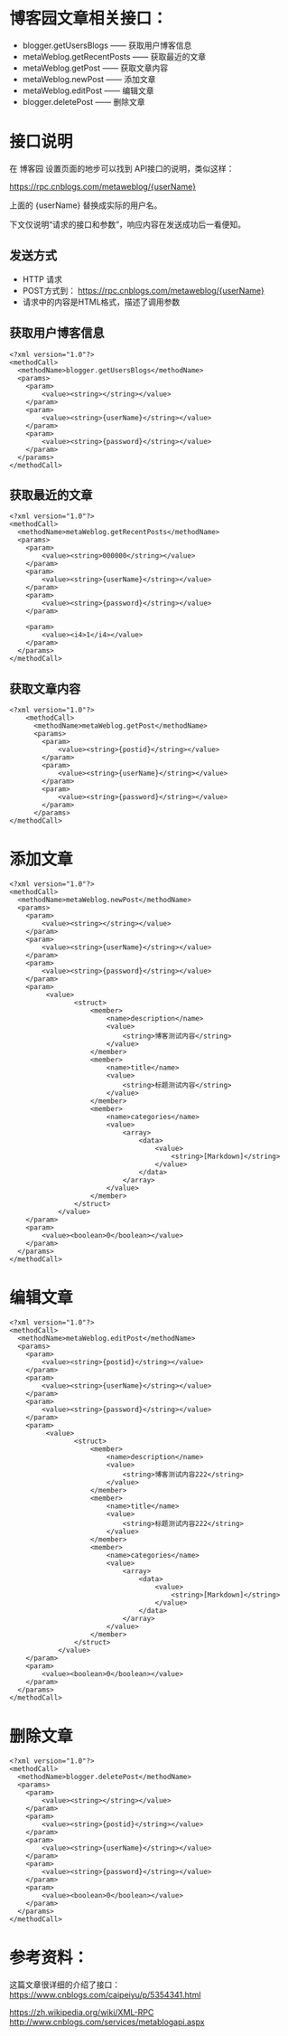
# 博客园文章相关接口：

- blogger.getUsersBlogs —— 获取用户博客信息
- metaWeblog.getRecentPosts —— 获取最近的文章
- metaWeblog.getPost —— 获取文章内容
- metaWeblog.newPost —— 添加文章
- metaWeblog.editPost —— 编辑文章
- blogger.deletePost —— 删除文章


# 接口说明
在 博客园 设置页面的地步可以找到 API接口的说明，类似这样：

https://rpc.cnblogs.com/metaweblog/{userName}

上面的 {userName}  替换成实际的用户名。


下文仅说明“请求的接口和参数”，响应内容在发送成功后一看便知。


## 发送方式

- HTTP 请求
- POST方式到： https://rpc.cnblogs.com/metaweblog/{userName}
- 请求中的内容是HTML格式，描述了调用参数


## 获取用户博客信息

    <?xml version="1.0"?>
    <methodCall>
      <methodName>blogger.getUsersBlogs</methodName>
      <params>
        <param>
            <value><string></string></value>
        </param>
        <param>
            <value><string>{userName}</string></value>
        </param>
        <param>
            <value><string>{password}</string></value>
        </param>
      </params>
    </methodCall>

## 获取最近的文章

    <?xml version="1.0"?>
    <methodCall>
      <methodName>metaWeblog.getRecentPosts</methodName>
      <params>
        <param>
            <value><string>000000</string></value>
        </param>
        <param>
            <value><string>{userName}</string></value>
        </param>
        <param>
            <value><string>{password}</string></value>
        </param>

        <param>
            <value><i4>1</i4></value>
        </param>
      </params>
    </methodCall>



## 获取文章内容

    <?xml version="1.0"?>
        <methodCall>
          <methodName>metaWeblog.getPost</methodName>
          <params>
            <param>
                <value><string>{postid}</string></value>
            </param>
            <param>
                <value><string>{userName}</string></value>
            </param>
            <param>
                <value><string>{password}</string></value>
            </param>
          </params>
    </methodCall>



# 添加文章


    <?xml version="1.0"?>
    <methodCall>
      <methodName>metaWeblog.newPost</methodName>
      <params>
        <param>
            <value><string></string></value>
        </param>
        <param>
            <value><string>{userName}</string></value>
        </param>
        <param>
            <value><string>{password}</string></value>
        </param>
        <param>
             <value>
                    <struct>
                        <member>
                            <name>description</name>
                            <value>
                                <string>博客测试内容</string>
                            </value>
                        </member>
                        <member>
                            <name>title</name>
                            <value>
                                <string>标题测试内容</string>
                            </value>
                        </member>
                        <member>
                            <name>categories</name>
                            <value>
                                <array>
                                    <data>
                                        <value>
                                            <string>[Markdown]</string>
                                        </value>
                                    </data>
                                </array>
                            </value>
                        </member>
                    </struct>
                </value>
        </param>
        <param>
            <value><boolean>0</boolean></value>
        </param>
      </params>
    </methodCall>



# 编辑文章


    <?xml version="1.0"?>
    <methodCall>
      <methodName>metaWeblog.editPost</methodName>
      <params>
        <param>
            <value><string>{postid}</string></value>
        </param>
        <param>
            <value><string>{userName}</string></value>
        </param>
        <param>
            <value><string>{password}</string></value>
        </param>
        <param>
             <value>
                    <struct>
                        <member>
                            <name>description</name>
                            <value>
                                <string>博客测试内容222</string>
                            </value>
                        </member>
                        <member>
                            <name>title</name>
                            <value>
                                <string>标题测试内容222</string>
                            </value>
                        </member>
                        <member>
                            <name>categories</name>
                            <value>
                                <array>
                                    <data>
                                        <value>
                                            <string>[Markdown]</string>
                                        </value>
                                    </data>
                                </array>
                            </value>
                        </member>
                    </struct>
                </value>
        </param>
        <param>
            <value><boolean>0</boolean></value>
        </param>
      </params>
    </methodCall>


# 删除文章


    <?xml version="1.0"?>
    <methodCall>
      <methodName>blogger.deletePost</methodName>
      <params>
        <param>
            <value><string></string></value>
        </param>
        <param>
            <value><string>{postid}</string></value>
        </param>
        <param>
            <value><string>{userName}</string></value>
        </param>
        <param>
            <value><string>{password}</string></value>
        </param>
        <param>
            <value><boolean>0</boolean></value>
        </param>
      </params>
    </methodCall>


# 参考资料：
这篇文章很详细的介绍了接口：
https://www.cnblogs.com/caipeiyu/p/5354341.html

https://zh.wikipedia.org/wiki/XML-RPC
http://www.cnblogs.com/services/metablogapi.aspx
